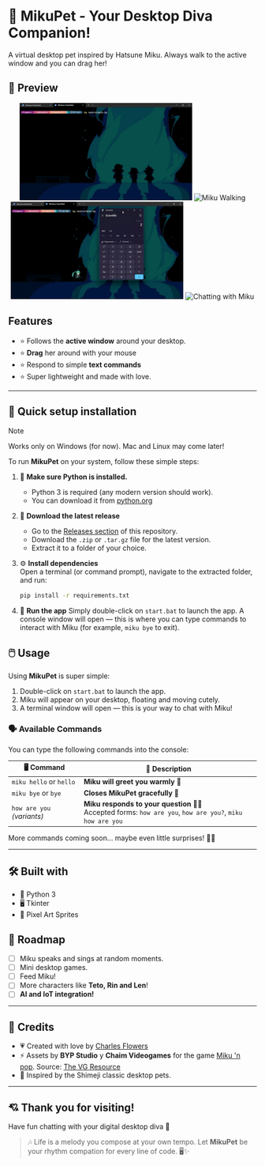 # 🌟 MikuPet - Your Desktop Diva Companion!

A virtual desktop pet inspired by Hatsune Miku. Always walk to the active window and you can drag her!

## 📸 Preview

<div align="center">
  <img src="./public/media/example_0.gif" alt="MikuPet Demo" width="350"/>
  <img src="./public/media/example_1.gif" alt="Miku Walking" width="350"/>
  <img src="./public/media/example_2.gif" alt="Miku Walking to left" width="350"/>
  <img src="./public/media/example_3.gif" alt="Chatting with Miku" width="350"/>
</div>

## Features

- ⭐ Follows the **active window** around your desktop.
- ⭐ **Drag** her around with your mouse
- ⭐ Respond to simple **text commands**
- ⭐ Super lightweight and made with love.

---

## 🔧 Quick setup installation

> [!NOTE]
> Works only on Windows (for now). Mac and Linux may come later!

To run **MikuPet** on your system, follow these simple steps:

1. 🐍 **Make sure Python is installed.**  
   - Python 3 is required (any modern version should work).
   - You can download it from [python.org](https://www.python.org/downloads/)

2. 📂 **Download the latest release**  
   - Go to the [Releases section](https://github.com/charleswiiflowers/MikuPet/releases) of this repository.
   - Download the `.zip` or `.tar.gz` file for the latest version.
   - Extract it to a folder of your choice.

3. ⚙️ **Install dependencies**  
   Open a terminal (or command prompt), navigate to the extracted folder, and run:

   ```bash
   pip install -r requirements.txt
   ```
4. 🏁 **Run the app**
   Simply double-click on `start.bat` to launch the app.
   A console window will open — this is where you can type commands to interact with Miku (for example, `miku bye` to exit).

## 🖱️ Usage

Using **MikuPet** is super simple:

1. Double-click on `start.bat` to launch the app.
2. Miku will appear on your desktop, floating and moving cutely.
3. A terminal window will open — this is your way to chat with Miku!

### 🗣️ Available Commands

You can type the following commands into the console:

| 🖥️ Command                | 🧵 Description                          |
|------------------------|--------------------------------------|
| `miku hello` or `hello`| **Miku will greet you warmly** 💙        |
| `miku bye` or `bye`    | **Closes MikuPet gracefully** 👋         |
| `how are you` *(variants)* | **Miku responds to your question** 🤖🎶<br>Accepted forms: `how are you`, `how are you?`, `miku how are you` |

More commands coming soon... maybe even little surprises! 🎁✨

---

## 🛠️ Built with

- 🐍 Python 3
- 🖥️ Tkinter
- 🎨 Pixel Art Sprites

## 🌱 Roadmap

- [ ] Miku speaks and sings at random moments.
- [ ] Mini desktop games.
- [ ] Feed Miku!
- [ ] More characters like **Teto, Rin and Len**!
- [ ] **AI and IoT integration!**

---

## 🌟 Credits

- 💗 Created with love by [Charles Flowers](https://charleswiiflowers.github.io/)
- ⚡ Assets by **BYP Studio** y **Chaim Videogames** for the game [Miku 'n pop](https://chaim-videogames.itch.io/mikun-pop). Source: [The VG Resource](https://www.spriters-resource.com/pc_computer/mikunpop/sheet/46493/)
- 🦀 Inspired by the Shimeji classic desktop pets. 

---

## 💘 Thank you for visiting!

Have fun chatting with your digital desktop diva 💫

> 🎶 Life is a melody you compose at your own tempo.
> Let **MikuPet** be your rhythm compation for every line of code. 🖥️✨
